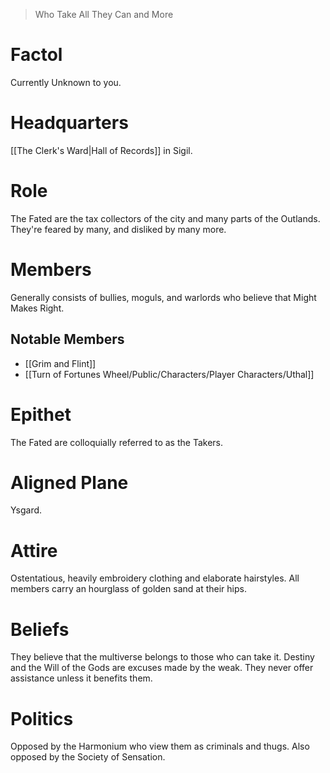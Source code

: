 > Who Take All They Can and More

# Factol
Currently Unknown to you.
# Headquarters
[[The Clerk's Ward|Hall of Records]] in Sigil.
# Role
The Fated are the tax collectors of the city and many parts of the Outlands. They're feared by many, and disliked by many more.
# Members
Generally consists of bullies, moguls, and warlords who believe that Might Makes Right.
## Notable Members
- [[Grim and Flint]]
- [[Turn of Fortunes Wheel/Public/Characters/Player Characters/Uthal]]
# Epithet
The Fated are colloquially referred to as the Takers.
# Aligned Plane
Ysgard.
# Attire
Ostentatious, heavily embroidery clothing and elaborate hairstyles. All members carry an hourglass of golden sand at their hips.
# Beliefs
They believe that the multiverse belongs to those who can take it. Destiny and the Will of the Gods are excuses made by the weak. They never offer assistance unless it benefits them.
# Politics
Opposed by the Harmonium who view them as criminals and thugs. Also opposed by the Society of Sensation.